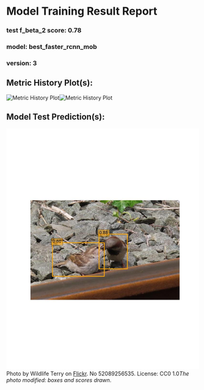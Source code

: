# Model Training Result Report
### test f_beta_2 score: **0.78**
### model: best_faster_rcnn_mob
 ### version: 3
## Metric History Plot(s):
![Metric History Plot](../outputs/plots/f_beta_2.jpg)![Metric History Plot](../outputs/plots/train_epoch_loss.jpg)
## Model Test Prediction(s):
![Image Test Predict](../outputs/test_outs/predict-52089256535_d3b996ae78_w.jpg)
Photo by Wildlife Terry on [Flickr](https://flickr.com). No 52089256535. License: CC0 1.0*The photo modified: boxes and scores drawn*.
